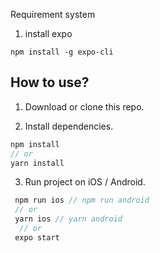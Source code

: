 Requirement system
1. install expo 

``` 
npm install -g expo-cli
````


## How to use?

1. Download or clone this repo.

2. Install dependencies.

```js
npm install
// or
yarn install
```

3. Run project on iOS / Android.

```js
 npm run ios // npm run android
 // or
 yarn ios // yarn android
  // or
 expo start
```

